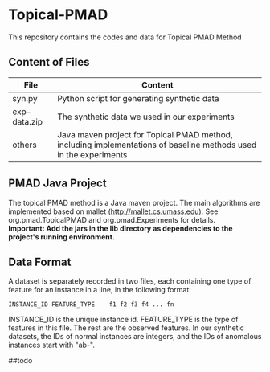 # Topical-PMAD

This repository contains the codes and data for Topical PMAD Method

## Content of Files
File|Content
------------ | -------------
syn.py | Python script for generating synthetic data
exp-data.zip | The synthetic data we used in our experiments
others | Java maven project for Topical PMAD method, including implementations of baseline methods used in the experiments

## PMAD Java Project

The topical PMAD method is a Java maven project. The main algorithms are implemented based on mallet (http://mallet.cs.umass.edu). See org.pmad.TopicalPMAD and org.pmad.Experiments for details.<br>
**Important: Add the jars in the lib directory as dependencies to the project's running environment.**

## Data Format

A dataset is separately recorded in two files, each containing one type of feature for an instance in a line, in the following format:

```
INSTANCE_ID	FEATURE_TYPE	f1 f2 f3 f4 ... fn
```

INSTANCE_ID is the unique instance id. FEATURE_TYPE is the type of features in this file. The rest are the observed features. In our synthetic datasets, the IDs of normal instances are integers, and the IDs of anomalous instances start with "ab-".

##todo

